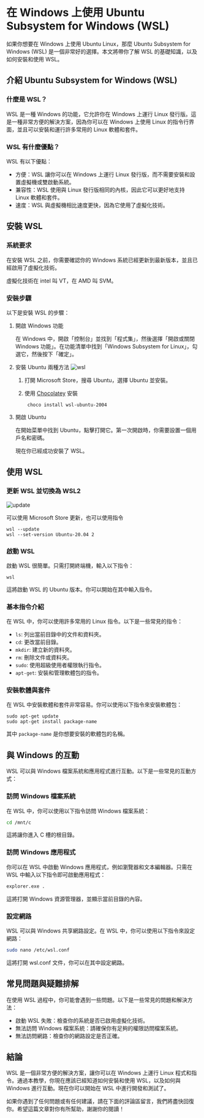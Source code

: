 # 在 Windows 上使用 Ubuntu Subsystem for Windows (WSL)

如果你想要在 Windows 上使用 Ubuntu Linux，那麼 Ubuntu Subsystem for Windows (WSL) 是一個非常好的選擇。本文將帶你了解 WSL 的基礎知識，以及如何安裝和使用 WSL。

## 介紹 Ubuntu Subsystem for Windows (WSL)

### 什麼是 WSL？

WSL 是一種 Windows 的功能，它允許你在 Windows 上運行 Linux 發行版。這是一種非常方便的解決方案，因為你可以在 Windows 上使用 Linux 的指令行界面，並且可以安裝和運行許多常用的 Linux 軟體和套件。

### WSL 有什麼優點？

WSL 有以下優點：

- 方便：WSL 讓你可以在 Windows 上運行 Linux 發行版，而不需要安裝和設置虛擬機或雙啟動系統。
- 兼容性：WSL 使用與 Linux 發行版相同的內核，因此它可以更好地支持 Linux 軟體和套件。
- 速度：WSL 與虛擬機相比速度更快，因為它使用了虛擬化技術。

## 安裝 WSL

### 系統要求

在安裝 WSL 之前，你需要確認你的 Windows 系統已經更新到最新版本，並且已經啟用了虛擬化技術。

虛擬化技術在 intel 叫 VT，在 AMD 叫 SVM。

### 安裝步驟

以下是安裝 WSL 的步驟：

1. 開啟 Windows 功能

   在 Windows 中，開啟「控制台」並找到「程式集」，然後選擇「開啟或關閉 Windows 功能」。在功能清單中找到「Windows Subsystem for Linux」，勾選它，然後按下「確定」。

2. 安裝 Ubuntu 兩種方法
   ![wsl](https://cdn.jsdelivr.net/gh/tc3oliver/ImageHosting/img/202304271439504.png)

   1. 打開 Microsoft Store，搜尋 Ubuntu，選擇 Ubuntu 並安裝。
   2. 使用 [Chocolatey](/wiki/[00]開發環境/[00]使用%20Chocolatey%20管理%20Windows%20上的軟體) 安裝

      ```shell
       choco install wsl-ubuntu-2004
      ```

3. 開啟 Ubuntu

   在開始菜單中找到 Ubuntu，點擊打開它。第一次開啟時，你需要設置一個用戶名和密碼。

   現在你已經成功安裝了 WSL。

## 使用 WSL

### 更新 WSL 並切換為 WSL2

![update](https://cdn.jsdelivr.net/gh/tc3oliver/ImageHosting/img/202304271542128.png)

可以使用 Microsoft Store 更新，也可以使用指令

```shell
wsl --update
wsl --set-version Ubuntu-20.04 2
```

### 啟動 WSL

啟動 WSL 很簡單。只需打開終端機，輸入以下指令：

```shell
wsl
```

這將啟動 WSL 的 Ubuntu 版本。你可以開始在其中輸入指令。

### 基本指令介紹

在 WSL 中，你可以使用許多常用的 Linux 指令。以下是一些常見的指令：

- `ls`: 列出當前目錄中的文件和資料夾。
- `cd`: 更改當前目錄。
- `mkdir`: 建立新的資料夾。
- `rm`: 刪除文件或資料夾。
- `sudo`: 使用超級使用者權限執行指令。
- `apt-get`: 安裝和管理軟體包的指令。

### 安裝軟體與套件

在 WSL 中安裝軟體和套件非常容易。你可以使用以下指令來安裝軟體包：

```shell
sudo apt-get update
sudo apt-get install package-name
```

其中 `package-name` 是你想要安裝的軟體包的名稱。

## 與 Windows 的互動

WSL 可以與 Windows 檔案系統和應用程式進行互動。以下是一些常見的互動方式：

### 訪問 Windows 檔案系統

在 WSL 中，你可以使用以下指令訪問 Windows 檔案系統：

```bash
cd /mnt/c
```

這將讓你進入 C 槽的根目錄。

### 訪問 Windows 應用程式

你可以在 WSL 中啟動 Windows 應用程式，例如瀏覽器和文本編輯器。只需在 WSL 中輸入以下指令即可啟動應用程式：

```bash
explorer.exe .
```

這將打開 Windows 資源管理器，並顯示當前目錄的內容。

### 設定網路

WSL 可以與 Windows 共享網路設定。在 WSL 中，你可以使用以下指令來設定網路：

```bash
sudo nano /etc/wsl.conf
```

這將打開 wsl.conf 文件，你可以在其中設定網路。

## 常見問題與疑難排解

在使用 WSL 過程中，你可能會遇到一些問題。以下是一些常見的問題和解決方法：

- 啟動 WSL 失敗：檢查你的系統是否已啟用虛擬化技術。
- 無法訪問 Windows 檔案系統：請確保你有足夠的權限訪問檔案系統。
- 無法訪問網路：檢查你的網路設定是否正確。

## 結論

WSL 是一個非常方便的解決方案，讓你可以在 Windows 上運行 Linux 程式和指令。通過本教學，你現在應該已經知道如何安裝和使用 WSL，以及如何與 Windows 進行互動。現在你可以開始在 WSL 中進行開發和測試了。

如果你遇到了任何問題或有任何建議，請在下面的評論區留言，我們將盡快回復你。希望這篇文章對你有所幫助，謝謝你的閱讀！

